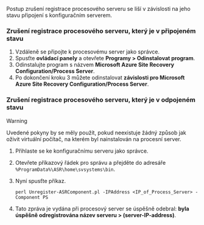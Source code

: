 Postup zrušení registrace procesového serveru se liší v závislosti na jeho stavu připojení s konfiguračním serverem.

### <a name="unregister-a-process-server-that-is-in-a-connected-state"></a>Zrušení registrace procesového serveru, který je v připojeném stavu

1. Vzdáleně se připojte k procesovému server jako správce.
2. Spusťte **ovládací panely** a otevřete **Programy > Odinstalovat program**.
3. Odinstalujte program s názvem **Microsoft Azure Site Recovery Configuration/Process Server**.
4. Po dokončení kroku 3 můžete odinstalovat **závislosti pro Microsoft Azure Site Recovery Configuration/Process Server**.

### <a name="unregister-a-process-server-that-is-in-a-disconnected-state"></a>Zrušení registrace procesového serveru, který je v odpojeném stavu

> [!WARNING]
> Uvedené pokyny by se měly použít, pokud neexistuje žádný způsob jak oživit virtuální počítač, na kterém byl nainstalován na procesní server.

1. Přihlaste se ke konfiguračnímu serveru jako správce.
2. Otevřete příkazový řádek pro správu a přejděte do adresáře `%ProgramData%\ASR\home\svsystems\bin`.
3. Nyní spusťte příkaz.

    ```
    perl Unregister-ASRComponent.pl -IPAddress <IP_of_Process_Server> -Component PS
    ```
4. Tato zpráva je vydána při procesový server se úspěšně odebral: **byla úspěšně odregistrována název serveru > (server-IP-address)**.
